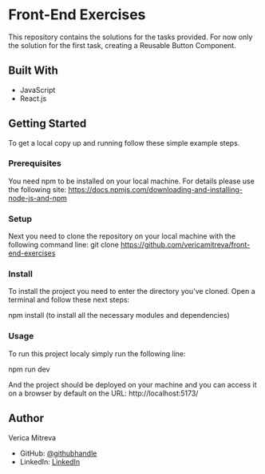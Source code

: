 # Front-End Exercises

This repository contains the solutions for the tasks provided. For now only the solution for the first task, creating a Reusable Button Component.

## Built With

- JavaScript
- React.js

## Getting Started

To get a local copy up and running follow these simple example steps.

### Prerequisites

You need npm to be installed on your local machine. For details please use the following site: https://docs.npmjs.com/downloading-and-installing-node-js-and-npm

### Setup

Next you need to clone the repository on your local machine with the following command line: git clone https://github.com/vericamitreva/front-end-exercises

### Install

To install the project you need to enter the directory you've cloned. Open a terminal and follow these next steps:

npm install (to install all the necessary modules and dependencies)

### Usage

To run this project localy simply run the following line:

npm run dev

And the project should be deployed on your machine and you can access it on a browser by default on the URL: http://localhost:5173/

## Author

Verica Mitreva

- GitHub: [@githubhandle](https://github.com/vericamitreva)
- LinkedIn: [LinkedIn](https://www.linkedin.com/in/vericamitreva)
